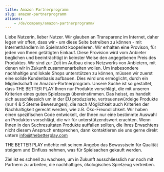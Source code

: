 ```yaml
---
title: Amazon Partnerprogramm
slug: amazon-partnerprogramm
aliases:
    - /de/company/amazon-partnerprogramm/
---
```


Liebe Nutzerin, lieber Nutzer. Wir glauben an Transparenz im Internet, daher legen wir offen, dass wir - um diese Seite betreiben zu können - mit Internethändlern im Spielmarkt kooperieren. Wir erhalten eine Provison, für jeden von Ihnen getätigten Einkauf. Diese Provision wird vom Anbieter beglichen und beeinträchtigt in keinster Weise den angegebenen Preis des Produktes. Wir sind zur Zeit im Aufbau eines Netzwerks von Anbietern, mit denen wir in Zukunft zusammenarbeiten wollen. Um insbesondere nachhaltige und lokale Shops unterstützen zu können, müssen wir zuerst eine solide Kundenbasis aufbauen. Dies wird uns ermöglicht, durch ein Migliedschaft im Amazon-Partnerprogram. Unsere Suche ist so gestaltet, dass THE BETTER PLAY Ihnen nur Produkte vorschlägt, die mit unseren Kriterien eines guten Spielzeugs übereinstimmen. Das heisst, es handelt sich ausschliessich um in der EU produzierte, vertrauenswürdeige Produkte (nur 4 & 5 Sterne Bewerungen), die nach Möglichkeit auch Kriterien der Nachhaltigkeit gerecht werden, wie z.B. Öko-Freundlichkeit. Wir haben einen spezifischen Code entwickelt, der Ihnen nur eine bestimmte Auswahl an Produkten vorschlägt, die wir für unterstützendswert erachten. Wenn Ihnen in den Suchresultaten Produkte auffallen sollten, die Ihres Erwachtens nicht diesem Anspruch entsprechen, dann kontaktieren sie uns gerne direkt untern info@thebetterplay.com

THE BETTER PLAY möchte mit seinem Angebo das Bewusstsein für Qualität steigern und Einfluss nehmen, was für Spielsachen gekauft werden.

Ziel ist es schnell zu wachsen, um in Zukunft ausschliesslich nur noch mit Partnern zu arbeiten, die nachhaltiges, ökologisches Spielzeug vertreiben.
